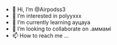 - 👋 Hi, I’m @Airpodss3
- 👀 I’m interested in polyyxxx
- 🌱 I’m currently learning ауцауа 
- 💞️ I’m looking to collaborate on .аммамі
- 📫 How to reach me ...

<!---
Airpodss3/Airpodss3 is a ✨ special ✨ repository because its `README.md` (this file) appears on your GitHub profile.
You can click the Preview link to take a look at your changes.
--->
